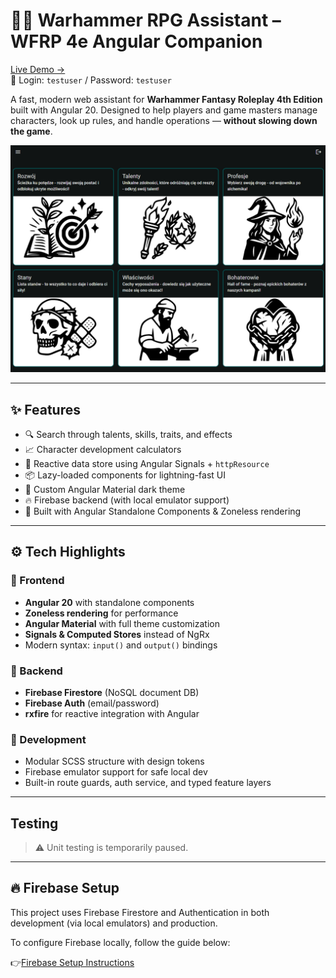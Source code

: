 # 🧙‍♂️ Warhammer RPG Assistant – WFRP 4e Angular Companion

[Live Demo →](https://pd-rpg.netlify.app)  
🧪 Login: `testuser` / Password: `testuser`

A fast, modern web assistant for **Warhammer Fantasy Roleplay 4th Edition** built with Angular 20. Designed to help players and game masters manage characters, look up rules, and handle operations — **without slowing down the game**.

<p align="center">
  <img src="./public/demo-preview.png" alt="App Screenshot" width="700"/>
</p>

---

## ✨ Features

- 🔍 Search through talents, skills, traits, and effects
- 📈 Character development calculators
- 🧠 Reactive data store using Angular Signals + `httpResource`
- 📦 Lazy-loaded components for lightning-fast UI
- 🎨 Custom Angular Material dark theme
- 🔥 Firebase backend (with local emulator support)
- 🧩 Built with Angular Standalone Components & Zoneless rendering

---

## ⚙️ Tech Highlights

### 🔹 Frontend

- **Angular 20** with standalone components
- **Zoneless rendering** for performance
- **Angular Material** with full theme customization
- **Signals & Computed Stores** instead of NgRx
- Modern syntax: `input()` and `output()` bindings

### 🔹 Backend

- **Firebase Firestore** (NoSQL document DB)
- **Firebase Auth** (email/password)
- **rxfire** for reactive integration with Angular

### 🔹 Development

- Modular SCSS structure with design tokens
- Firebase emulator support for safe local dev
- Built-in route guards, auth service, and typed feature layers

---

## Testing

> ⚠️ Unit testing is temporarily paused.

---

## 🔥 Firebase Setup

This project uses Firebase Firestore and Authentication in both development (via local emulators) and production.

To configure Firebase locally, follow the guide below:

👉[Firebase Setup Instructions](https://firebase.google.com/docs/emulator-suite/install_and_configure)
